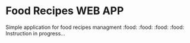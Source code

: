 # Food Recipes WEB APP
Simple application for food recipes managment :food: :food: :food: :food:
Instruction in progress...
